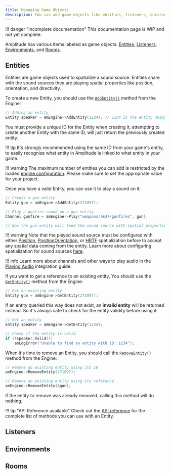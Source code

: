 ```yaml
---
title: Managing Game Objects
description: You can add game objects like entities, listeners, environments and rooms in your 3D environments, manage their lifetime and synchronize them with your game through Amplitude.
---
```


!!! danger "Incomplete documentation"
    This documentation page is WIP and not yet complete.

Amplitude has various items labeled as game objects: [Entities](#entities), [Listeners](#listeners), [Environments](#environments), and [Rooms](#rooms).

## Entities

Entities are game objects used to spatialize a sound source. Entities share with the sound sources they are playing spatial properties like position, orientation, and directivity.

To create a new Entity, you should use the [`AddEntity()`](../api/engine/Engine/index.md#addentity) method from the Engine:

```cpp
// Adding an entity
Entity speaker = amEngine->AddEntity(1234); // 1234 is the entity unique ID
```

You must provide a unique ID for the Entity when creating it, attempting to create another Entity with the same ID, will just return the previously created entity.

!!! tip
    It's strongly recommended using the same ID from your game's entity, to easily recognize what entity in Amplitude is linked to what entity in your game.

!!! warning
    The maximum number of entities you can add is restricted by the loaded [engine configuration](../project/engine-config.md#entities). Please make sure to set the appropriate value for your project.

Once you have a valid Entity, you can use it to play a sound on it:

```cpp
// Create a gun entity
Entity gun = amEngine->AddEntity(271097);

// Play a gunfire sound on a gun entity
Channel gunfire = amEngine->Play("weapons/ak47/gunfires", gun);

// Now the gun entity will feed the sound source with spatial properties...
```
!!! warning
    Note that the played sound source must be configured with either [Position](../api/core/eSpatialization/index.md), [PositionOrientation](../api/core/eSpatialization/index.md), or [HRTF](../api/core/eSpatialization/index.md) spatialization before to accept any spatial data coming from the entity. Learn more about configuring spatialization for sound sources [here](../project/sound-object.md#spatialization).

!!! info
    Learn more about channels and other ways to play audio in the [Playing Audio](./playing-audio.md) integration guide.

If you want to get a reference to an existing entity, You should use the [`GetEntity()`](../api/engine/Engine/index.md#getentity) method from the Engine:

```cpp
// Get an existing entity
Entity gun = amEngine->GetEntity(271097);
```

If an entity queried this way does not exist, an **invalid entity** will be returned instead. So it's always safe to check for the entity validity before using it:

```cpp
// Get an entity
Entity speaker = amEngine->GetEntity(1234);

// Check if the entity is valid
if (!speaker.Valid())
    amLogError("Unable to find an entity with ID: 1234");
```

When it's time to remove an Entity, you should call the [`RemoveEntity()`](../api/engine/Engine/index.md#removeentity) method from the Engine:

```cpp
// Remove an existing entity using its ID
amEngine->RemoveEntity(271097);

// Remove an existing entity using its reference
amEngine->RemoveEntity(&gun);
```

If the entity to remove was already removed, calling this method will do nothing.

!!! tip "API Reference available"
    Check out the [API reference](../api/engine/Entity/index.md) for the complete list of methods you can use with an Entity.

## Listeners

## Environments

## Rooms

